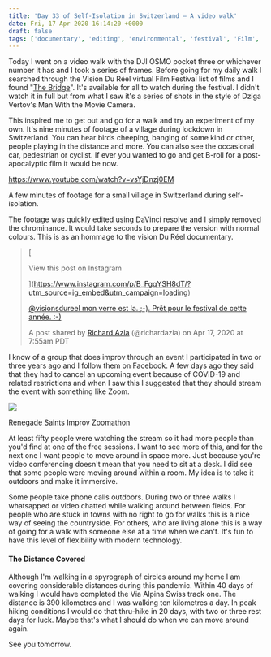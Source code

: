 ```yaml
---
title: 'Day 33 of Self-Isolation in Switzerland – A video walk'
date: Fri, 17 Apr 2020 16:14:20 +0000
draft: false
tags: ['documentary', 'editing', 'environmental', 'festival', 'Film', 'improv', 'lockdown', 'pandemic', 'self-isolation', 'social conscience', 'Video', 'Vision Du Réel']
---
```


Today I went on a video walk with the DJI OSMO pocket three or whichever number it has and I took a series of frames. Before going for my daily walk I searched through the Vision Du Réel virtual Film Festival list of films and I found "[The Bridge](https://online.visionsdureel.ch/film/the-first-bridge/)". It's available for all to watch during the festival. I didn't watch it in full but from what I saw it's a series of shots in the style of Dziga Vertov's Man With the Movie Camera.

This inspired me to get out and go for a walk and try an experiment of my own. It's nine minutes of footage of a village during lockdown in Switzerland. You can hear birds cheeping, banging of some kind or other, people playing in the distance and more. You can also see the occasional car, pedestrian or cyclist. If ever you wanted to go and get B-roll for a post-apocalyptic film it would be now.

https://www.youtube.com/watch?v=vsYjDnzj0EM

A few minutes of footage for a small village in Switzerland during self-isolation.

The footage was quickly edited using DaVinci resolve and I simply removed the chrominance. It would take seconds to prepare the version with normal colours. This is as an hommage to the vision Du Réel documentary.

> [
> 
> View this post on Instagram
> 
> ](https://www.instagram.com/p/B_FgqYSH8dT/?utm_source=ig_embed&utm_campaign=loading)
> 
> [@visionsdureel mon verre est la. ;-). Prêt pour le festival de cette année. :-)](https://www.instagram.com/p/B_FgqYSH8dT/?utm_source=ig_embed&utm_campaign=loading)
> 
> A post shared by [Richard Azia](https://www.instagram.com/richardazia/?utm_source=ig_embed&utm_campaign=loading) (@richardazia) on Apr 17, 2020 at 7:55am PDT

I know of a group that does improv through an event I participated in two or three years ago and I follow them on Facebook. A few days ago they said that they had to cancel an upcoming event because of COVID-19 and related restrictions and when I saw this I suggested that they should stream the event with something like Zoom.

[![](https://i1.wp.com/www.main-vision.com/richard/blog/wp-content/uploads/2020/04/Screenshot-2020-04-16-at-19.44.58.png?fit=1024%2C496&ssl=1)](https://www.facebook.com/RSIMPROV)

[Renegade Saints](https://www.facebook.com/RSIMPROV) Improv [Zoomathon](https://www.facebook.com/RSIMPROV/videos/534183224166553)

At least fifty people were watching the stream so it had more people than you'd find at one of the free sessions. I want to see more of this, and for the next one I want people to move around in space more. Just because you're video conferencing doesn't mean that you need to sit at a desk. I did see that some people were moving around within a room. My idea is to take it outdoors and make it immersive.

Some people take phone calls outdoors. During two or three walks I whatsapped or video chatted while walking around between fields. For people who are stuck in towns with no right to go for walks this is a nice way of seeing the countryside. For others, who are living alone this is a way of going for a walk with someone else at a time when we can't. It's fun to have this level of flexibility with modern technology.

#### The Distance Covered

Although I'm walking in a spyrograph of circles around my home I am covering considerable distances during this pandemic. Within 40 days of walking I would have completed the Via Alpina Swiss track one. The distance is 390 kilometres and I was walking ten kilometres a day. In peak hiking conditions I would do that thru-hike in 20 days, with two or three rest days for luck. Maybe that's what I should do when we can move around again.

See you tomorrow.